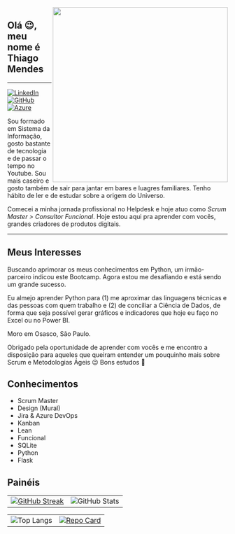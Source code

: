 <img align="right" src="https://spread.com.br/wp-content/uploads/2020/06/anima-desenvolvimento-agil.gif" width="400"/> 

## Olá 😉, meu nome é Thiago Mendes

---

 [![LinkedIn](https://img.shields.io/badge/LinkedIn-000?style=for-the-badge&logo=linkedin&logoColor=)](https://www.linkedin.com/in/tlmendes/) [![GitHub](https://img.shields.io/badge/GitHub-000?style=for-the-badge&logo=GitHub&logoColor=fff)](https://github.com/Azaton/) [![Azure](https://img.shields.io/badge/PORTIFÓLIO-000?style=for-the-badge&logo=AzureDevOps&logoColor=fff)](https://dev.azure.com/Personal-Scrum/Agile%20Master/_wiki/wikis/Agile-Master.wiki/10/Home/)

Sou formado em Sistema da Informação, gosto bastante de tecnologia e de passar o tempo no Youtube. Sou mais caseiro e gosto também de sair para jantar em bares e luagres familiares. Tenho hábito de ler e de estudar sobre a origem do Universo.
  
Comecei a minha jornada profissional no Helpdesk e hoje atuo como *Scrum Master > Consultor Funcional*. Hoje estou aqui pra aprender com vocês, grandes criadores de produtos digitais.

---

## Meus Interesses
  
  Buscando aprimorar os meus conhecimentos em Python, um irmão-parceiro indicou este Bootcamp. Agora estou me desafiando e está sendo um grande sucesso.

  Eu almejo aprender Python para (1) me aproximar das linguagens técnicas e das pessoas com quem trabalho e (2) de conciliar a Ciência de Dados, de forma que seja possível gerar gráficos e indicadores que hoje eu faço no Excel ou no Power BI. 
  
  Moro em Osasco, São Paulo. 

  Obrigado pela oportunidade de aprender com vocês e me encontro a disposição para aqueles que queiram entender um pouquinho mais sobre Scrum e Metodologias Ágeis 😉 Bons estudos 🙏


    
## Conhecimentos
  
* Scrum Master
* Design (Mural)
* Jira & Azure DevOps
* Kanban
* Lean
* Funcional
* SQLite
* Python
* Flask


## Painéis


|                |                  |
| -------------- | ---------------- |
| [![GitHub Streak](https://streak-stats.demolab.com/?user=AZATON&theme=onedark)](https://git.io/streak-stats) | ![GitHub Stats](https://github-readme-stats.vercel.app/api?username=AZATON&theme=gruvbox&show_icons=true) |


|                |                  |
| -------------- |----------------- |
| ![Top Langs](https://github-readme-stats-git-masterrstaa-rickstaa.vercel.app/api/top-langs/?username=AZATON&theme=cobalt&show_icons=true)| [![Repo Card](https://github-readme-stats.vercel.app/api/pin/?username=AZATON&repo=ESTUDOS-PYTHON&theme=merko&show_icons=true)](https://github.com/AZATON/AULAS-PYTHON) |
